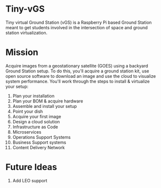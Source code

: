 # Tiny-vGS

Tiny virtual Ground Station (vGS) is a Raspberry Pi based Ground Station meant to get students involved in the intersection of space and ground station virtualization.

# Mission 

Acquire images from a geostationary satellite (GOES) using a backyard Ground Station setup. To do this, you'll acquire a ground station kit, use open source software to download an image and use the cloud to visualize system performance. You'll work through the steps to install & virtualize your setup:

1. Plan your installation
2. Plan your BOM & acquire hardware
3. Assemble and install your setup
4. Point your dish
5. Acquire your first image
6. Design a cloud solution
7. Infrastructure as Code
8. Microservices
9. Operations Support Systems
10. Business Support systems
11. Content Delivery Network

# Future Ideas 

1. Add LEO support




